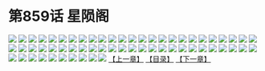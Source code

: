 # 第859话 星陨阁
![](https://mhpic.xiaomingtaiji.net/comic/D/斗破苍穹/第859话F0_270349/1.jpg-zymk.middle.webp)
![](https://mhpic.xiaomingtaiji.net/comic/D/斗破苍穹/第859话F0_270349/2.jpg-zymk.middle.webp)
![](https://mhpic.xiaomingtaiji.net/comic/D/斗破苍穹/第859话F0_270349/3.jpg-zymk.middle.webp)
![](https://mhpic.xiaomingtaiji.net/comic/D/斗破苍穹/第859话F0_270349/4.jpg-zymk.middle.webp)
![](https://mhpic.xiaomingtaiji.net/comic/D/斗破苍穹/第859话F0_270349/5.jpg-zymk.middle.webp)
![](https://mhpic.xiaomingtaiji.net/comic/D/斗破苍穹/第859话F0_270349/6.jpg-zymk.middle.webp)
![](https://mhpic.xiaomingtaiji.net/comic/D/斗破苍穹/第859话F0_270349/7.jpg-zymk.middle.webp)
![](https://mhpic.xiaomingtaiji.net/comic/D/斗破苍穹/第859话F0_270349/8.jpg-zymk.middle.webp)
![](https://mhpic.xiaomingtaiji.net/comic/D/斗破苍穹/第859话F0_270349/9.jpg-zymk.middle.webp)
![](https://mhpic.xiaomingtaiji.net/comic/D/斗破苍穹/第859话F0_270349/10.jpg-zymk.middle.webp)
![](https://mhpic.xiaomingtaiji.net/comic/D/斗破苍穹/第859话F0_270349/11.jpg-zymk.middle.webp)
![](https://mhpic.xiaomingtaiji.net/comic/D/斗破苍穹/第859话F0_270349/12.jpg-zymk.middle.webp)
![](https://mhpic.xiaomingtaiji.net/comic/D/斗破苍穹/第859话F0_270349/13.jpg-zymk.middle.webp)
![](https://mhpic.xiaomingtaiji.net/comic/D/斗破苍穹/第859话F0_270349/14.jpg-zymk.middle.webp)
![](https://mhpic.xiaomingtaiji.net/comic/D/斗破苍穹/第859话F0_270349/15.jpg-zymk.middle.webp)
![](https://mhpic.xiaomingtaiji.net/comic/D/斗破苍穹/第859话F0_270349/16.jpg-zymk.middle.webp)
![](https://mhpic.xiaomingtaiji.net/comic/D/斗破苍穹/第859话F0_270349/17.jpg-zymk.middle.webp)
![](https://mhpic.xiaomingtaiji.net/comic/D/斗破苍穹/第859话F0_270349/18.jpg-zymk.middle.webp)
![](https://mhpic.xiaomingtaiji.net/comic/D/斗破苍穹/第859话F0_270349/19.jpg-zymk.middle.webp)
![](https://mhpic.xiaomingtaiji.net/comic/D/斗破苍穹/第859话F0_270349/20.jpg-zymk.middle.webp)
![](https://mhpic.xiaomingtaiji.net/comic/D/斗破苍穹/第859话F0_270349/21.jpg-zymk.middle.webp)
![](https://mhpic.xiaomingtaiji.net/comic/D/斗破苍穹/第859话F0_270349/22.jpg-zymk.middle.webp)
![](https://mhpic.xiaomingtaiji.net/comic/D/斗破苍穹/第859话F0_270349/23.jpg-zymk.middle.webp)
![](https://mhpic.xiaomingtaiji.net/comic/D/斗破苍穹/第859话F0_270349/24.jpg-zymk.middle.webp)
![](https://mhpic.xiaomingtaiji.net/comic/D/斗破苍穹/第859话F0_270349/25.jpg-zymk.middle.webp)
![](https://mhpic.xiaomingtaiji.net/comic/D/斗破苍穹/第859话F0_270349/26.jpg-zymk.middle.webp)
![](https://mhpic.xiaomingtaiji.net/comic/D/斗破苍穹/第859话F0_270349/27.jpg-zymk.middle.webp)
![](https://mhpic.xiaomingtaiji.net/comic/D/斗破苍穹/第859话F0_270349/28.jpg-zymk.middle.webp)
![](https://mhpic.xiaomingtaiji.net/comic/D/斗破苍穹/第859话F0_270349/29.jpg-zymk.middle.webp)
![](https://mhpic.xiaomingtaiji.net/comic/D/斗破苍穹/第859话F0_270349/30.jpg-zymk.middle.webp)
![](https://mhpic.xiaomingtaiji.net/comic/D/斗破苍穹/第859话F0_270349/31.jpg-zymk.middle.webp)
![](https://mhpic.xiaomingtaiji.net/comic/D/斗破苍穹/第859话F0_270349/32.jpg-zymk.middle.webp)
![](https://mhpic.xiaomingtaiji.net/comic/D/斗破苍穹/第859话F0_270349/33.jpg-zymk.middle.webp)
![](https://mhpic.xiaomingtaiji.net/comic/D/斗破苍穹/第859话F0_270349/34.jpg-zymk.middle.webp)
![](https://mhpic.xiaomingtaiji.net/comic/D/斗破苍穹/第859话F0_270349/35.jpg-zymk.middle.webp)
![](https://mhpic.xiaomingtaiji.net/comic/D/斗破苍穹/第859话F0_270349/36.jpg-zymk.middle.webp)
![](https://mhpic.xiaomingtaiji.net/comic/D/斗破苍穹/第859话F0_270349/37.jpg-zymk.middle.webp)
![](https://mhpic.xiaomingtaiji.net/comic/D/斗破苍穹/第859话F0_270349/38.jpg-zymk.middle.webp)
![](https://mhpic.xiaomingtaiji.net/comic/D/斗破苍穹/第859话F0_270349/39.jpg-zymk.middle.webp)
![](https://mhpic.xiaomingtaiji.net/comic/D/斗破苍穹/第859话F0_270349/40.jpg-zymk.middle.webp)
![](https://mhpic.xiaomingtaiji.net/comic/D/斗破苍穹/第859话F0_270349/41.jpg-zymk.middle.webp)
![](https://mhpic.xiaomingtaiji.net/comic/D/斗破苍穹/第859话F0_270349/42.jpg-zymk.middle.webp)
![](https://mhpic.xiaomingtaiji.net/comic/D/斗破苍穹/第859话F0_270349/43.jpg-zymk.middle.webp)
![](https://mhpic.xiaomingtaiji.net/comic/D/斗破苍穹/第859话F0_270349/44.jpg-zymk.middle.webp)
![](https://mhpic.xiaomingtaiji.net/comic/D/斗破苍穹/第859话F0_270349/45.jpg-zymk.middle.webp)
![](https://mhpic.xiaomingtaiji.net/comic/D/斗破苍穹/第859话F0_270349/46.jpg-zymk.middle.webp)
![](https://mhpic.xiaomingtaiji.net/comic/D/斗破苍穹/第859话F0_270349/47.jpg-zymk.middle.webp)
![](https://mhpic.xiaomingtaiji.net/comic/D/斗破苍穹/第859话F0_270349/48.jpg-zymk.middle.webp)
![](https://mhpic.xiaomingtaiji.net/comic/D/斗破苍穹/第859话F0_270349/49.jpg-zymk.middle.webp)
![](https://mhpic.xiaomingtaiji.net/comic/D/斗破苍穹/第859话F0_270349/50.jpg-zymk.middle.webp)
![](https://mhpic.xiaomingtaiji.net/comic/D/斗破苍穹/第859话F0_270349/51.jpg-zymk.middle.webp)
![](https://mhpic.xiaomingtaiji.net/comic/D/斗破苍穹/第859话F0_270349/52.jpg-zymk.middle.webp)
![](https://mhpic.xiaomingtaiji.net/comic/D/斗破苍穹/第859话F0_270349/53.jpg-zymk.middle.webp)
![](https://mhpic.xiaomingtaiji.net/comic/D/斗破苍穹/第859话F0_270349/54.jpg-zymk.middle.webp)
![](https://mhpic.xiaomingtaiji.net/comic/D/斗破苍穹/第859话F0_270349/55.jpg-zymk.middle.webp)
![](https://mhpic.xiaomingtaiji.net/comic/D/斗破苍穹/第859话F0_270349/56.jpg-zymk.middle.webp)
![](https://mhpic.xiaomingtaiji.net/comic/D/斗破苍穹/第859话F0_270349/57.jpg-zymk.middle.webp)
![](https://mhpic.xiaomingtaiji.net/comic/D/斗破苍穹/第859话F0_270349/58.jpg-zymk.middle.webp)
![](https://mhpic.xiaomingtaiji.net/comic/D/斗破苍穹/第859话F0_270349/59.jpg-zymk.middle.webp)
![](https://mhpic.xiaomingtaiji.net/comic/D/斗破苍穹/第859话F0_270349/60.jpg-zymk.middle.webp)
[【上一章】](./862.md)
[【目录】](./READMD.md)
[【下一章】](./864.md)
